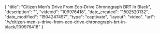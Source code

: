 {
    "title": "Citizen Men's Drive From Eco-Drive Chronograph BRT In Black",
    "description": "",
    "videoid": "109976418",
    "date_created": "1502520132",
    "date_modified": "1504247457",
    "type": "captivate",
    "layout": "video",
    "url": "\/v\/citizen-men-s-drive-from-eco-drive-chronograph-brt-in-black\/109976418"
}
